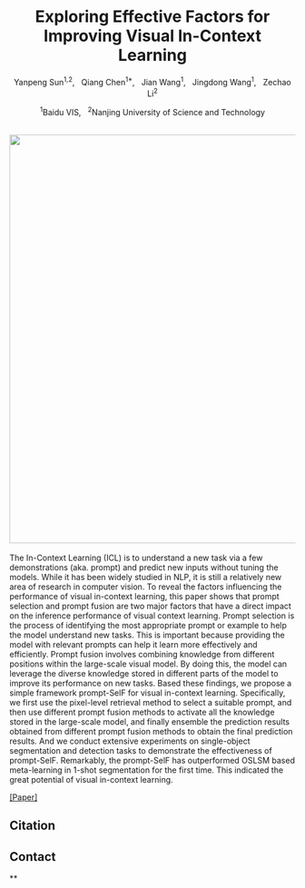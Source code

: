 <div align="center">
<h1>Exploring Effective Factors for Improving Visual In-Context Learning </h1>

Yanpeng Sun<sup>1,2</sup>, &nbsp; Qiang Chen<sup>1*</sup>, &nbsp; Jian Wang<sup>1</sup>, &nbsp; Jingdong Wang<sup>1</sup>, &nbsp; Zechao Li<sup>2</sup>

<sup>1</sup>Baidu VIS, &nbsp; <sup>2</sup>Nanjing University of Science and Technology


<br>
  
<image src="prompt-self_motivation.jpg" width="720px" />
<br>

</div>

<br>
  The In-Context Learning (ICL) is to understand a new task via a few demonstrations (aka. prompt) and predict new inputs without tuning the models. While it has been widely studied in NLP, it is still a relatively new area of research in computer vision. To reveal the factors influencing the performance of visual in-context learning, this paper shows that prompt selection and prompt fusion are two major factors that have a direct impact on the inference performance of visual context learning. Prompt selection is the process of identifying the most appropriate prompt or example to help the model understand new tasks. This is important because providing the model with relevant prompts can help it learn more effectively and efficiently. Prompt fusion involves combining knowledge from different positions within the large-scale visual model. By doing this, the model can leverage the diverse knowledge stored in different parts of the model to improve its performance on new tasks. Based these findings, we propose a simple framework prompt-SelF for visual in-context learning. Specifically, we first use the pixel-level retrieval method to select a suitable prompt, and then use different prompt fusion methods to activate all the knowledge stored in the large-scale model, and finally ensemble the prediction results obtained from different prompt fusion methods to obtain the final prediction results. And we conduct extensive experiments on single-object segmentation and detection tasks to demonstrate the effectiveness of prompt-SelF. Remarkably, the prompt-SelF has outperformed OSLSM based meta-learning in 1-shot segmentation for the first time. This indicated the great potential of visual in-context learning.

[[Paper]]()



## Citation


## Contact

**
